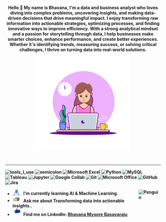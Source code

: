 <div align="center" width="50">

<p><strong>Hello 👋 My name is Bhavana, I'm a data and business analyst who loves diving into complex problems, uncovering insights, and making data-driven decisions that drive meaningful impact. I enjoy transforming raw information into actionable strategies, optimizing processes, and finding innovative ways to improve efficiency. With a strong analytical mindset and a passion for storytelling through data, I help businesses make smarter choices, enhance performance, and create better experiences. Whether it's identifying trends, measuring success, or solving critical challenges, I thrive on turning data into real-world solutions.


<img src="https://github.com/bhavanabraj/bhavanabraj/blob/main/images/analyst-girl.gif?raw=true" href="https://github.com/bhavanabraj" alt="Bhavana"  width="60%"/><br> 
  
<p><strong>

<br>

</div>

<hr></hr>

![tools_I_use](https://img.shields.io/badge/-%F0%9F%9A%80%20Tools%20I%20use-orange)
![semicolon](https://img.shields.io/badge/-%3A-orange)
![Microsoft Excel](https://img.shields.io/badge/Microsoft_Excel-217346?style=for-the-badge&logo=microsoft-excel&logoColor=white)
![Python](https://img.shields.io/badge/Python-FFD43B?style=flat&logo=python&logoColor=darkgreen)
![MySQL](https://img.shields.io/badge/MySQL-4479A1.svg?style=for-the-badge&logo=MySQL&logoColor=white)
![Tableau](https://img.shields.io/badge/Tableau-E97627?style=for-the-badge&logo=Tableau&logoColor=white)
![Jupyter](https://img.shields.io/badge/Jupyter-F37626.svg?style=for-the-badge&logo=Jupyter&logoColor=white)
![Google Collab](https://img.shields.io/badge/Google%20Colab-F9AB00.svg?style=for-the-badge&logo=Google-Colab&logoColor=white)
![Git](https://img.shields.io/badge/Git-F05032.svg?style=for-the-badge&logo=Git&logoColor=white)
![Microsoft Office](https://img.shields.io/badge/Microsoft_Office-D83B01?style=for-the-badge&logo=microsoft-office&logoColor=white)
![GitHub](https://img.shields.io/badge/GitHub-100000?style=for-the-badge&logo=github&logoColor=white)
![Jira](https://img.shields.io/badge/Jira-0052CC.svg?style=for-the-badge&logo=Jira&logoColor=white)



-  <img alt="GIF" src="https://github.com/bhavanabraj/bhavanabraj/blob/main/images/Developer.gif" width="25" /> &nbsp; I’m currently learning **AI & Machine Learning**. <img align="right" src="https://raw.githubusercontent.com/Tarikul-Islam-Anik/Animated-Fluent-Emojis/master/Emojis/Animals/Penguin.png" alt="Penguin" width="15%" /><br>
- <img src="https://github.com/bhavanabraj/bhavanabraj/blob/main/images/message.gif?raw=true" width="25" />&nbsp;&nbsp; Ask me about **Transforming data into actionable insights.**. <br>
- <img src="https://github.com/bhavanabraj/bhavanabraj/blob/main/images/letterbox.gif?raw=true" width="25" /> &nbsp; Find me on LinkedIn: **[Bhavana Mysore Basavaraju](https://www.linkedin.com/in/bhavana-mysore-basavaraju/)**<br>
